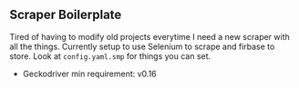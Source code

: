 
## Scraper Boilerplate

Tired of having to modify old projects everytime I need a new scraper with all the things. Currently setup to use Selenium to scrape and firbase to store. Look at `config.yaml.smp` for things you can set.


  - Geckodriver min requirement: v0.16
